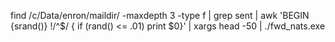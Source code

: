 

find /c/Data/enron/maildir/ -maxdepth 3 -type f | grep sent | awk 'BEGIN {srand()} !/^$/ { if (rand() <= .01) print $0}' | xargs head -50 | ./fwd_nats.exe